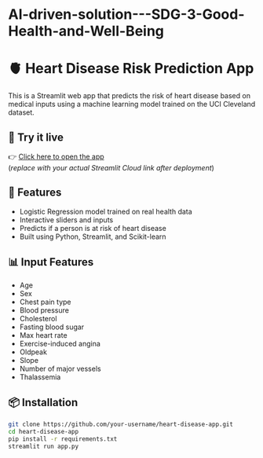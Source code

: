 # AI-driven-solution---SDG-3-Good-Health-and-Well-Being
# 🫀 Heart Disease Risk Prediction App

This is a Streamlit web app that predicts the risk of heart disease based on medical inputs using a machine learning model trained on the UCI Cleveland dataset.

## 🚀 Try it live
👉 [Click here to open the app](https://your-streamlit-url-here)  
(*replace with your actual Streamlit Cloud link after deployment*)

## 🧠 Features

- Logistic Regression model trained on real health data
- Interactive sliders and inputs
- Predicts if a person is at risk of heart disease
- Built using Python, Streamlit, and Scikit-learn

## 📊 Input Features

- Age
- Sex
- Chest pain type
- Blood pressure
- Cholesterol
- Fasting blood sugar
- Max heart rate
- Exercise-induced angina
- Oldpeak
- Slope
- Number of major vessels
- Thalassemia

## 📦 Installation

```bash
git clone https://github.com/your-username/heart-disease-app.git
cd heart-disease-app
pip install -r requirements.txt
streamlit run app.py

